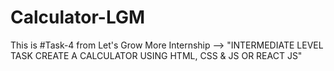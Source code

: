 # Calculator-LGM

This is #Task-4 from Let's Grow More Internship --> "INTERMEDIATE LEVEL TASK 
                                                     CREATE A CALCULATOR USING HTML, CSS & JS OR REACT JS"
